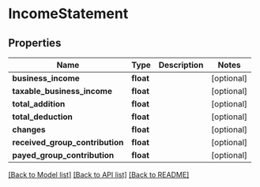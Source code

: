 # IncomeStatement

## Properties
Name | Type | Description | Notes
------------ | ------------- | ------------- | -------------
**business_income** | **float** |  | [optional] 
**taxable_business_income** | **float** |  | [optional] 
**total_addition** | **float** |  | [optional] 
**total_deduction** | **float** |  | [optional] 
**changes** | **float** |  | [optional] 
**received_group_contribution** | **float** |  | [optional] 
**payed_group_contribution** | **float** |  | [optional] 

[[Back to Model list]](../../README.md#documentation-for-models) [[Back to API list]](../../README.md#documentation-for-api-endpoints) [[Back to README]](../../README.md)

